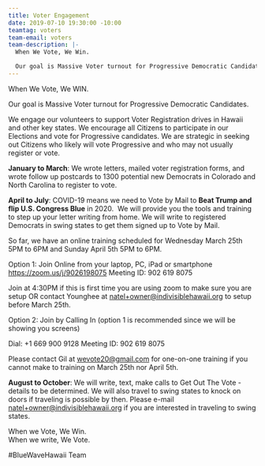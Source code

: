 ```yaml
---
title: Voter Engagement
date: 2019-07-10 19:30:00 -10:00
teamtag: voters
team-email: voters
team-description: |-
  When We Vote, We Win.

  Our goal is Massive Voter turnout for Progressive Democratic Candidates.
---
```


When We Vote, We WIN.

Our goal is Massive Voter turnout for Progressive Democratic Candidates.

We engage our volunteers to support Voter Registration drives in Hawaii and other key states. We encourage all Citizens to participate in our Elections and vote for Progressive candidates. We are strategic in seeking out Citizens who likely will vote Progressive and who may not usually register or vote.

**January to March**: We wrote letters, mailed voter registration forms, and wrote follow up postcards to 1300 potential new Democrats in Colorado and North Carolina to register to vote.

**April to July**: COVID-19 means we need to Vote by Mail to **Beat Trump and flip U.S. Congress Blue** in 2020.  We will provide you the tools and training to step up your letter writing from home. We will write to registered Democrats in swing states to get them signed up to Vote by Mail. 

So far, we have an online training scheduled for Wednesday March 25th 5PM to 6PM and Sunday April 5th 5PM to 6PM.  

Option 1: Join Online from your laptop, PC, iPad or smartphone 
https://zoom.us/j/9026198075
Meeting ID: 902 619 8075

Join at 4:30PM if this is first time you are using zoom to make sure you are setup OR contact Younghee at natel+owner@indivisiblehawaii.org to setup before March 25th.  

Option 2: Join by Calling In (option 1 is recommended since we will be showing you screens)

Dial: +1 669 900 9128 
Meeting ID: 902 619 8075

Please contact Gil at wevote20@gmail.com for one-on-one training if you cannot make to training on March 25th nor April 5th.

**August to October**: We will write, text, make calls to Get Out The Vote - details to be determined. We will also travel to swing states to knock on doors if traveling is possible by then.  Please e-mail natel+owner@indivisiblehawaii.org if you are interested in traveling to swing states.

When we Vote, We Win.  
When we write, We Vote. 

#BlueWaveHawaii Team